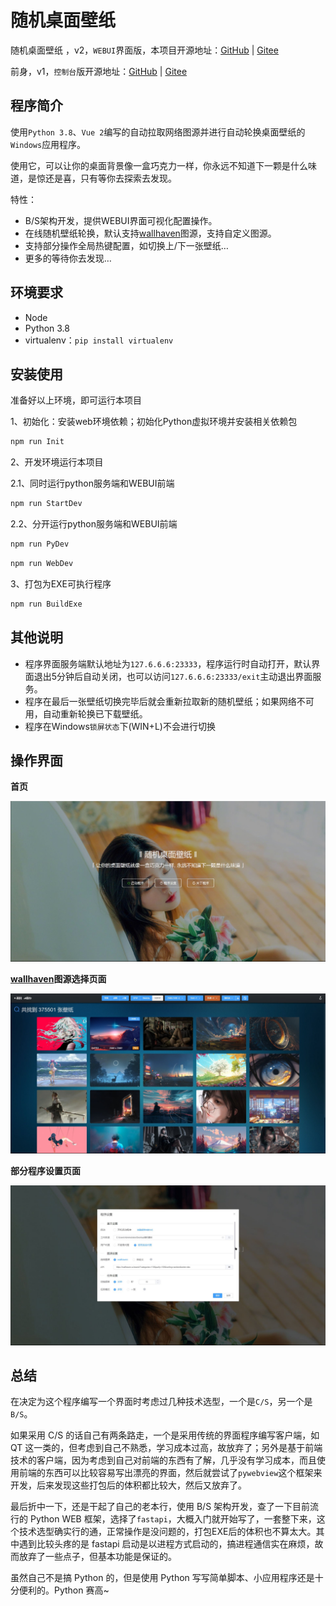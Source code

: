 # 随机桌面壁纸

随机桌面壁纸 ，v2，`WEBUI`界面版，本项目开源地址：[GitHub](https://github.com/snwjas/RandomDesktopBackground-WEBUI) | [Gitee](https://gitee.com/snwjas/random-desktop-background-webui)

前身，v1，`控制台`版开源地址：[GitHub](https://gitee.com/link?target=https%3A%2F%2Fgithub.com%2Fsnwjas%2FRandomDesktopBackground) | [Gitee](https://gitee.com/snwjas/random-desktop-background)

## 程序简介

使用`Python 3.8`、`Vue 2`编写的自动拉取网络图源并进行自动轮换桌面壁纸的`Windows`应用程序。

使用它，可以让你的桌面背景像一盒巧克力一样，你永远不知道下一颗是什么味道，是惊还是喜，只有等你去探索去发现。

特性：

- B/S架构开发，提供WEBUI界面可视化配置操作。
- 在线随机壁纸轮换，默认支持[wallhaven](https://wallhaven.cc/)图源，支持自定义图源。
- 支持部分操作全局热键配置，如切换上/下一张壁纸…
- 更多的等待你去发现…

## 环境要求

- Node
- Python 3.8
- virtualenv：`pip install virtualenv`

## 安装使用

准备好以上环境，即可运行本项目

1、初始化：安装web环境依赖；初始化Python虚拟环境并安装相关依赖包

``` bash
npm run Init
```



2、开发环境运行本项目

2.1、同时运行python服务端和WEBUI前端

``` bash
npm run StartDev
```

2.2、分开运行python服务端和WEBUI前端

```bash
npm run PyDev
```

```bash
npm run WebDev
```



3、打包为EXE可执行程序

```bash
npm run BuildExe
```

## 其他说明

- 程序界面服务端默认地址为`127.6.6.6:23333`，程序运行时自动打开，默认界面退出5分钟后自动关闭，也可以访问`127.6.6.6:23333/exit`主动退出界面服务。
- 程序在最后一张壁纸切换完毕后就会重新拉取新的随机壁纸；如果网络不可用，自动重新轮换已下载壁纸。
- 程序在Windows`锁屏状态`下(WIN+L)不会进行切换

## 操作界面

**首页**

![webui](md-assets/webui.jpg)

**[wallhaven](https://wallhaven.cc/)图源选择页面**

![wallhaven](md-assets/wallhaven.jpg)

**部分程序设置页面**

![setting](md-assets/setting.jpg)

## 总结

在决定为这个程序编写一个界面时考虑过几种技术选型，一个是`C/S`，另一个是`B/S`。

如果采用 C/S 的话自己有两条路走，一个是采用传统的界面程序编写客户端，如 QT 这一类的，但考虑到自己不熟悉，学习成本过高，故放弃了；另外是基于前端技术的客户端，因为考虑到自己对前端的东西有了解，几乎没有学习成本，而且使用前端的东西可以比较容易写出漂亮的界面，然后就尝试了`pywebview`这个框架来开发，后来发现这些打包后的体积都比较大，然后又放弃了。

最后折中一下，还是干起了自己的老本行，使用 B/S 架构开发，查了一下目前流行的 Python WEB 框架，选择了`fastapi`，大概入门就开始写了，一套整下来，这个技术选型确实行的通，正常操作是没问题的，打包EXE后的体积也不算太大。其中遇到比较头疼的是 fastapi 启动是以进程方式启动的，搞进程通信实在麻烦，故而放弃了一些点子，但基本功能是保证的。

虽然自己不是搞 Python 的，但是使用 Python 写写简单脚本、小应用程序还是十分便利的。Python 赛高~
